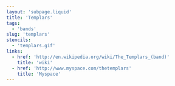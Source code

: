 ```yaml
---
layout: 'subpage.liquid'
title: 'Templars'
tags:
  - 'bands'
slug: 'templars'
stencils:
  - 'templars.gif'
links:
  - href: 'http://en.wikipedia.org/wiki/The_Templars_(band)'
    title: 'wiki'
  - href: 'http://www.myspace.com/thetemplars'
    title: 'Myspace'
---
```

